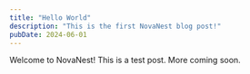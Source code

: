 ```yaml
---
title: "Hello World"
description: "This is the first NovaNest blog post!"
pubDate: 2024-06-01
---
```


Welcome to NovaNest! This is a test post. More coming soon.
